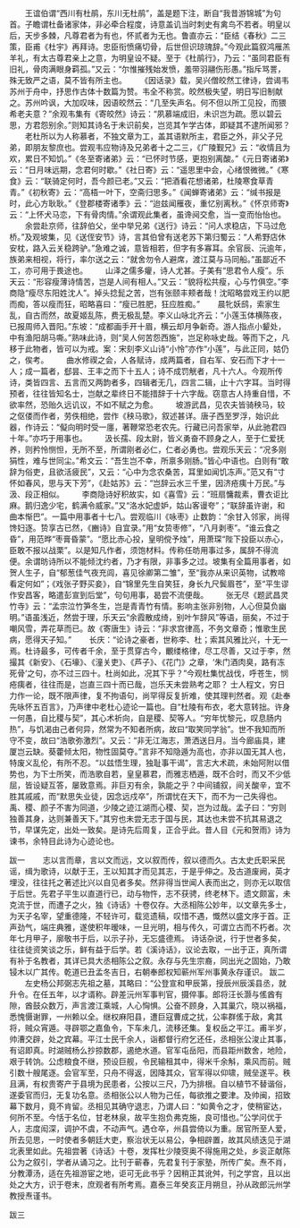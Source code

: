 <!-- { "loadSidebar": true } -->
　　王谊伯谓“西川有杜鹃，东川无杜鹃”，盖是题下注，断自“我昔游锦城”为句首。子瞻谓杜备诸家体，非必牵合程度，诗意盖讥当时刺史有禽鸟不若者。明皇以后，天步多棘，凡尊君者为有也，怀贰者为无也。鲁直亦云：“臣结《春秋》二三策，臣甫《杜宇》再拜诗。忠臣衔愤痛切骨，后世但识琼瑰辞。”今观此篇叙鸿雁羔羊礼，有太古尊君亲上之意，为明皇设不疑。至于《杜鹃行》，乃云：“虽同君臣有旧礼，骨肉满眼身羁孤。”又云：“尔惟摧残始发愤，羞带羽翮伤形愚。”指斥骂詈，殊无致严之语，莫不皆有所主也。 
　　《因话录》载，吴兴僧皎然工律诗，尝谒韦苏州于舟中，抒思作古体十数篇为赞。韦全不称赏。皎然极失望，明日写旧制献之。苏州吟讽，大加叹味，因语皎然云：“几至失声名。何不但以所工见投，而猥希老夫意？”余观韦集有《寄皎然》诗云：“夙慕端成旧，未识岂为疏。愿以碧云思，方君怨别余。”则知其诗名于未识前矣，岂览其乍学古体，即疑其不逮所闻邪？ 
　　老杜所以为人称慕者，不独文章为工，盖其语默所主，君臣之外，非父子兄弟，即朋友黎庶也。尝观韦应物诗及兄弟者十之二三，《广陵觐兄》云：“收情且为欢，累日不知饥。”《冬至寄诸弟》云：“已怀时节感，更抱别离酸。”《元日寄诸弟》云：“日月味远期，念君何时歇。”《社日寄》云：“遥思里中会，心绪恨微微。”《寒食》云：“联骑定何时，吾今颜已老。”又云：“把酒看花想诸弟，杜陵寒食草青青。”《初秋寄》云：“高梧一叶下，空斋归思多。”《闻蝉寄诸弟》云：“缄书报是时，此心方耿耿。”《登郡楼寄诸季》云：“迨兹闻雁夜，重忆别离秋。”《怀京师寄》云：“上怀犬马恋，下有骨肉情。”余谓观此集者，虽谗阋交愈，当一变而怡怡也。 
　　余尝赴京师，往辞伯父，坐中举兄弟《送行》诗云：“问人求稳店，下马过危桥。”及观坡集，见《送侄安节》诗，言其伯曾有送老苏下第归蜀云：“人希野店休安枕，路入云关稳跨驴。”急难之诚，意皆相若，但字有多寡耳。余官辰、沅逾年，族弟来相视，将行，率尔送之云：“就舍勿令人避席，渡江莫与马同船。”虽鄙近不工，亦可用于畏途也。 
　　山泽之儒多癯，诗人尤甚。子美有“思君令人瘦”。乐天云：“形容瘦薄诗情苦，岂是人间有相人。”又云：“貌将松共瘦，心与竹俱空。”李商隐“瘦尽东阳姓沈人”。掉头捻髭之苦，岂有张颐丰颊者哉！沈昭略尝戏王约以肥而痴，答以瘦而狂，昭略喜曰：“瘦已胜肥，狂应胜痴。” 
　　晨牝妖鸱，索家生乱，自古而然，故夏姬乱陈，费无极乱楚。李义山咏北齐云：“小莲玉体横陈夜，已报周师入晋阳。”东坡：“成都画手开十眉，横云却月争新奇。游人指点小颦处，中有渔阳胡马嘶。”熟味此诗，则“吴人何苦怨西施”，岂足称咏史哉。等而下之，凡移于此物者，皆可以为戒。案：宋刻李义山诗“小怜”亦作“小莲”，与此正同，姑仍之，俟考。 
　　曲水修禊之会，人各赋诗，成两篇者，自右军、安石而下才十一人；成一篇者，郄昙、王丰之而下十五人；诗不成罚觥者，凡十六人。今观所传诗，类皆四言、五言而又两韵者多，四辑者无几，四言二辑，止十六字耳。当时得预者，往往皆知名士，岂献之辈终日不能措辞于十六字哉。窃意古人持重自惜，不欲率然，恐贻久远讥议，不如不赋之为愈。 
　　坡游武昌，见农夫皆骑秧马，较之伛偻而作者，劳佚相绝，尝作《秧马歌》，叙述甚详。唐子西至罗浮，始识此器，作诗云：“儗向明时受一廛，著鞭常恐老农先。行藏已问吾家举，从此驰君四十年。”亦巧于用事也。 
　　汲长孺、段太尉，皆义勇奋不顾身之人，至于仁爱抚养，则矜怜恻怛，无所不至，所谓刚者必仁，仁者必勇也。尝观乐天云：“况多刚狷性，难与世同尘。”希文云：“吾生岂不幸，所禀多刚肠。”皆心中语也。白则有“敢辞为俗吏，且欲活疲民”，又云：“心中为念农桑苦，耳里如闻饥冻声。”范又有“寸怀如春风，思与天下芳”，《赴姑苏》云：“岂辞云水三千里，因济疮痍十万民。”与汲、段正相似。 
　　李商隐诗好积故实，如《喜雪》云：“班扇慵裁素，曹衣讵比麻。鹅归逸少宅，鹤满令威家。”又“洛水妃虚妒，姑山客谩夸”；“联辞虽许谢，和曲本惭巴”。一篇中用事者十七八。尝观临川《咏枣》止数韵：“余甘入邻家，尚得馋妇逐。贽享古已然，《豳诗》自宜录。”用“女贽枣修”，“八月剥枣”。“谁云食之昏”，用范晔“枣膏昏蒙”。“愿比赤心投，皇明傥予烛”，用萧琛“陛下投臣以赤心，臣敢不报以战栗”。以是知凡作者，须饱材料。传称任昉用事过多，属辞不得流便。余谓昉诗所以不能倾沈约者，乃才有限，非事多之过。坡集有全篇用事者，如贺人生子，自“郁葱佳气夜充闾，喜见徐卿第二雏”，至“我亦从来识英物，试教啼看定何如”；《戏张子野买妾》，自“锦里先生自笑狂，身长九尺鬓眉苍”，至“平生谬作安昌客，略遣彭宣到后堂”，句句用事，曷尝不流便哉。 
　　张无尽《题武昌灵竹寺》云：“孟宗泣竹笋冬生，岂是青青竹有情。影响主张非别物，人心但莫负幽明。”语虽浅近，然尝于理，乐天云“余霞散成绮，别叶乍辞风”等语，丽矣，不过于嘲风雪，弄花草而已。故《寄唐生》诗云：“非求宫律高，不务文章奇；惟歌生民病，愿得天子知。” 
　　长庆：“论诗之豪者，世称李、杜；索其风雅比兴，十无一焉。杜诗最多，可传者千余，至于贯穿古今，覼缕格律，尽工尽善，又过于李，然撮其《新安》、《石壕》、《潼关吏》、《芦子》、《花门》之章，‘朱门酒肉臭，路有冻死骨’之句，亦不过三四十。杜尚如此，况其下乎？”今观杜集忧战伐，呼苍生，悯疮痍者，往往而是，岂直三四十而已哉，岂乐天未尝熟考之耶？ 
士人程文，穷日力作一论，既不限声律，复不拘语句，尚罕得反复折难，使其理判然者。观《赴奉先咏怀五百言》，乃声律中老杜心迹论一篇也。自“杜陵有布衣，老大意转拙。许身一何愚，自比稷与契”，其心术祈向，自是稷、契等人。“穷年忧黎元，叹息肠内热”，与饥渴由己者何异，然常为不知者所病，故曰“取笑同学翁”。世不我知而所守不变，故曰“浩歌弥激烈”。又云：“非无江海志，萧洒送日月。当今廊庙具，建厦岂云缺。葵藿倾太阳，物性固莫夺。”言非不知隐遁为高也，亦非以国无其人也，特废义乱伦，有所不忍。“以兹悟生理，独耻事干谒”，言志大术疏，未始阿附以借势也，为下士所笑，而浩歌自若，皇皇慕君，而雅志栖遁，既不合时，而又不少低屈，皆设疑互答，屡致意焉。非巨刃有余，孰能之乎？中间铺叙，间关酸辛，宜不胜其戚戚，而“默思失业徒，因念远戍卒”，所谓忧在天下，而不为一己失得也。禹、稷、颜子不害为同道，少陵之迹江湖而心稷、契，岂为过哉。孟子曰：“穷则独善其身，达则兼善天下。”其穷也未尝无志于国与民，其达也未尝不抗其易退之节，早谋先定，出处一致矣。是诗先后周复，正合乎此。昔人目《元和贺雨》诗为谏书，余特目此诗为心迹论也。 

跋一
　　志以言而章，言以文而远，文以叙而传，叙以德而久。古太史氏职采民谣，缉为歌诗，以献于王，王以知其才而见其志，于是乎伸之。及古道废阙，英才埋没，往往托之著述比兴以自见者多矣。然非得当世闻人表而出之，则亦无以取信于后世。先君子平生以直道行已，动与物忤，志不获骋，终老林下。遗文颇富，未克流于世，而遭子之火，独《诗话》十卷仅存。大丞相陈公妙年，以文章先多士，为天子名宰，望重德隆，不轻许可，载览遗稿，叹惜不遇，慨然以盛文序于首。正声劲气，端庄典雅，遂使积年暧味，一旦光明，相与传久，可谓立古而不朽者。次年七月甲子，廓敬书于后，以示子孙，无忘盛德焉。 
诗话杂说，行于世者多矣，往往徒资笑谈之乐，鲜有益于后学。若《溪诗话》，议论去取，一出于正，真所谓有补于名教者，其详已具大丞相陈公之叙。永存与先生宗裔，同出光之固始，乃敢锓木以广其传。乾道已丑孟冬吉日，右朝奉郎权知蕲州军州事黄永存谨识。 
跋二
　　左史杨公邦弼志先祖之墓，其略曰：“公登宣和甲辰第，授辰州辰溪县丞，就升令。在任五年，以才谞称。辟差沅州军事判官，摄倅事。郎将汪长灏与傜酋有隙，酋鼓众数万，声言渡江乘城，人心恟惧。公奋不顾身，入其巢穴，晓以祸福，悉愧慑谢罪，一州赖以全。继权麻阳县，遭巨寇曹成之扰，公率群傜于敌，禽其将，贼众宵遁。寻辟鄂之嘉鱼令，下车未几，流移还集。复权岳之平江。甫半岁，帅漕交辟，处之宾幕。平江士民千余人，诣都督行府乞还任，丞相张公浚止其事，有诏即真。时湖贼杨么抄掠数郡，遏绝水道。官军屯岳阳，而县距州数舍，地险，艰于转饷。公虑粮食不继，预设巨舰，令民输租其中，得米千余斛，乘风而前。贼引数十艘尾逐。会官军至，只舟不得返，因降其众，官军得以仰啸，贼垒遂平。秩且满，有权贵寄产于县境为民患者，公按以三尺，乃为排根。自以植节不替谐俗，遂委官而归，无复功名意。丞相张公以人物为己任，每欲推之要津。及帅闽，招致幕下数月，竟不肯留。丞相见其确守退志，乃谓人曰：“如黄令之才，使稍宦达，何所不至。今恬于名位，甘老林泉，故平生抱负弗克施，良可惜也。”公学问优于人，志度闳深，调护不虞，不动声气。遇仓卒，州县尝倚以为重。居官所至人爱，所去见思，一时使者多朝廷大吏，察治状无以易公，争相辟置，故其风绩迭见于湖北表里如此。先祖尝著《诗话》十卷，发挥杜少陵窔奥不得施用之处，乡衮正献陈公为之叙引，学者从诵习之。比刊于蕲春，先君复刊于家塾，所传广矣。焘不肖，分教潭汤，适在先祖游宦之地，讵可无此书乎？因稍正其讹舛，刊之学宫，且以出处之大方，识于卷末，庶观者有所考焉。嘉泰三年癸亥正月朔旦，孙从政郎沅州学教授焘谨书。 
　　

跋三
